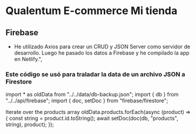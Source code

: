 # Qualentum E-commerce Mi tienda

## Firebase
- He utilizado Axios para crear un CRUD y JSON Server como servidor de desarrollo. Luego he  pasado los datos a Firebase y he compilado la app en Netlify.",

### Este código se usó para traladar la data de un archivo JSON a Firestore

import * as oldData from "../../data/db-backup.json";
import { db } from "../../api/firebase";
import { doc, setDoc } from "firebase/firestore";

Iterate over the products array
oldData.products.forEach(async (product) => {
const string = product.id.toString();
await setDoc(doc(db, "products", string), product);
});

















